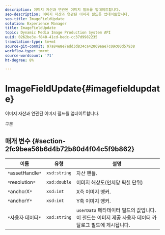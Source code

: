 ```yaml
---
description: 이미지 자산과 연관된 이미지 필드를 업데이트합니다.
seo-description: 이미지 자산과 연관된 이미지 필드를 업데이트합니다.
seo-title: ImageFieldUpdate
solution: Experience Manager
title: ImageFieldUpdate
topic: Dynamic Media Image Production System API
uuid: 0262be3e-f840-41cd-bedc-cc37d9982235
translation-type: tm+mt
source-git-commit: 97a84e8e7edd3d834ca42069eae7c09c00d57938
workflow-type: tm+mt
source-wordcount: '71'
ht-degree: 8%

---
```



# ImageFieldUpdate{#imagefieldupdate}

이미지 자산과 연관된 이미지 필드를 업데이트합니다.

구문

## 매개 변수 {#section-2fc9bea56b6d4b72b80d4f04c5f9b862}

| 이름 | 유형 | 설명 |
|---|---|---|
| `*`assetHandle`*` | `xsd:string` | 자산 핸들. |
| `*`resolution`*` | `xsd:double` | 이미지 해상도(인치당 픽셀 단위) |
| `*`anchorX`*` | `xsd:int` | X축 이미지 앵커. |
| `*`anchorY`*` | `xsd:int` | Y축 이미지 앵커. |
| `*`사용자 데이터`*` | `xsd:string` | `userData` 메타데이터 필드의 값입니다. 이 필드는 이미지 제공 사용자 데이터 카탈로그 필드에 게시됩니다. |

